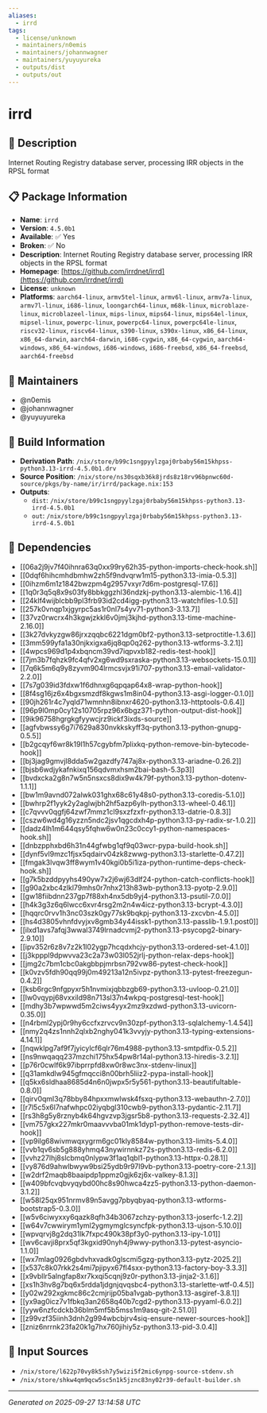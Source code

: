 ```yaml
---
aliases:
  - irrd
tags:
  - license/unknown
  - maintainers/n0emis
  - maintainers/johannwagner
  - maintainers/yuyuyureka
  - outputs/dist
  - outputs/out
---
```


# irrd

## 📝 Description

Internet Routing Registry database server, processing IRR objects in the RPSL format

## 📋 Package Information

- **Name**: `irrd`
- **Version**: `4.5.0b1`
- **Available**: ✅ Yes
- **Broken**: ✅ No
- **Description**: Internet Routing Registry database server, processing IRR objects in the RPSL format
- **Homepage**: [https://github.com/irrdnet/irrd](https://github.com/irrdnet/irrd)
- **License**: `unknown`
- **Platforms**: `aarch64-linux`, `armv5tel-linux`, `armv6l-linux`, `armv7a-linux`, `armv7l-linux`, `i686-linux`, `loongarch64-linux`, `m68k-linux`, `microblaze-linux`, `microblazeel-linux`, `mips-linux`, `mips64-linux`, `mips64el-linux`, `mipsel-linux`, `powerpc-linux`, `powerpc64-linux`, `powerpc64le-linux`, `riscv32-linux`, `riscv64-linux`, `s390-linux`, `s390x-linux`, `x86_64-linux`, `x86_64-darwin`, `aarch64-darwin`, `i686-cygwin`, `x86_64-cygwin`, `aarch64-windows`, `x86_64-windows`, `i686-windows`, `i686-freebsd`, `x86_64-freebsd`, `aarch64-freebsd`
## 👥 Maintainers

- @n0emis
- @johannwagner
- @yuyuyureka


## 🔧 Build Information

- **Derivation Path**: `/nix/store/b99c1sngpyylzgaj0rbaby56m15khpss-python3.13-irrd-4.5.0b1.drv`
- **Source Position**: `/nix/store/ns30sqxb36k8jrds8z18rv96bpnwc60d-source/pkgs/by-name/ir/irrd/package.nix:153`
- **Outputs**:
  - `dist`:  `/nix/store/b99c1sngpyylzgaj0rbaby56m15khpss-python3.13-irrd-4.5.0b1`
  - `out`:  `/nix/store/b99c1sngpyylzgaj0rbaby56m15khpss-python3.13-irrd-4.5.0b1`

## 🔗 Dependencies

- [[06a2j9jv7f40ihnra63q0xx99ry62h35-python-imports-check-hook.sh]]
- [[0dqf6hihcmhdbmhw2zh5f9ndvqrw1m15-python3.13-imia-0.5.3]]
- [[0ihzm6m1z1842bwzpm4g2957vxyr7d6m-postgresql-17.6]]
- [[1q0r3q5q8x9s03fy8bbkggzhl36ndzkj-python3.13-alembic-1.16.4]]
- [[24klf4wijblcbb9pl3frb93id2cd4igg-python3.13-watchfiles-1.0.5]]
- [[257k0vnqp1xjgyrpc5as1r0nl7s4yv71-python3-3.13.7]]
- [[37vz0rwcrx4h3kgwjzkkl6v0jmj3kjhd-python3.13-time-machine-2.16.0]]
- [[3k27dvkyzgw86jrxzqqbc6221dgm0bf2-python3.13-setproctitle-1.3.6]]
- [[3mm599yfa1a30njkxigxa6jq8qp0q262-python3.13-wtforms-3.2.1]]
- [[4wpcs969d1p4xbqncm39vd7iqpvxb182-redis-test-hook]]
- [[7jm3b7fqhzk9fc4qfv2xg6wd9sxraska-python3.13-websockets-15.0.1]]
- [[7q6k5m6q9y8zyvm904lrmcsvjx91i707-python3.13-email-validator-2.2.0]]
- [[7s7g039id3fdxw1f6dhnxg6qpqap64x8-wrap-python-hook]]
- [[8f4sg16jz6x4bgxsmzdf8kgws1m8in04-python3.13-asgi-logger-0.1.0]]
- [[90jh261r4c7yqld71wmnhn8ibnxr4620-python3.13-httptools-0.6.4]]
- [[96p9l0mp0cy12s10705rpz96x6bgz371-python-output-dist-hook]]
- [[9ik96758hgrgkgfyywcjrz9ickf3ixds-source]]
- [[agfvbwssy6g7i7629a830nvkkskyff3q-python3.13-python-gnupg-0.5.5]]
- [[b2gcqyf6wr8k19l1h57cgybfm7plixkq-python-remove-bin-bytecode-hook]]
- [[bj3jag9gmvjl8dda5w2gazdfy747aj8x-python3.13-ariadne-0.26.2]]
- [[bjsb6wdjykafnkixq156qdvmxhsm2bai-bash-5.3p3]]
- [[bvdxcka2g8n7w5n5nsxcs8dix9w4k79f-python3.13-python-dotenv-1.1.1]]
- [[bw1m9avnd072alwk031ghx68c61y48s0-python3.13-coredis-5.1.0]]
- [[bwhrp2f1yyk2y2aglwjbh2hf5azp6ylh-python3.13-wheel-0.46.1]]
- [[c7qvvv0qgfj64zwf7mmz1cl9sxzfzxfr-python3.13-datrie-0.8.3]]
- [[cszw6wd4g16yzzn5ndc2jsv1qgcdxh4p-python3.13-py-radix-sr-1.0.2]]
- [[dadz4lh1m644qsy5fqhw6w0n23c0ccy1-python-namespaces-hook.sh]]
- [[dnbzpphxbd6h31n44gfwbg1qf9q03wcr-pypa-build-hook.sh]]
- [[dynf5vl9mzc1fjsx5qdairv04zk8zwwg-python3.13-starlette-0.47.2]]
- [[fmgak3lvqw3ff8wym1v40kgi0b5i1iza-python-runtime-deps-check-hook.sh]]
- [[g7k5bzddpyyhs490yw7x2j6wj63dlf24-python-catch-conflicts-hook]]
- [[g90a2xbc4zlkl79mhs0r7nhx213h83wb-python3.13-pyotp-2.9.0]]
- [[gw18fiibdnn237gp7f88xh4nx5db9yj4-python3.13-psutil-7.0.0]]
- [[h4k3g3z6q6lwcc6xvr4rsg2m2n4w4icz-python3.13-bcrypt-4.3.0]]
- [[hqqrc0rvv1h3nc03szk0gy77sk9bqkpj-python3.13-zxcvbn-4.5.0]]
- [[hs4d3805vhnfdvyjxv8gmb34y44issk1-python3.13-passlib-1.9.1.post0]]
- [[ilxd1avs7afqj3wwal3749lrnadcvmj2-python3.13-psycopg2-binary-2.9.10]]
- [[ipv352r6z8v7z2k1l02ygp7hcqdxhcjy-python3.13-ordered-set-4.1.0]]
- [[j3kpppl9dpwvva23c2a73w03l052jrlj-python-relax-deps-hook]]
- [[jmg2c7bm1cbc0akgbbpjmrbsn792vw86-pytest-check-hook]]
- [[k0vzv5fdh90qq99j0m49213a12n5ivpz-python3.13-pytest-freezegun-0.4.2]]
- [[ksb6rgc9nfgpyxr5h1nvmixjqbbzgb69-python3.13-uvloop-0.21.0]]
- [[lw0vqypj68vxxild98n713sl37n4wkpq-postgresql-test-hook]]
- [[mdhy3b7wpwwd5m2ciws4yyx2mz9xzdwd-python3.13-uvicorn-0.35.0]]
- [[n4rbml2ypj0r9hy6ccfxzrvcv9n30zpf-python3.13-sqlalchemy-1.4.54]]
- [[nmy2q4zs1nnh2qlxb2nghy041k3vvyjy-python3.13-typing-extensions-4.14.1]]
- [[nqwklpg7af9f7jyicylcf6qlr76m4988-python3.13-smtpdfix-0.5.2]]
- [[ns9nwqaqq237mzchi175hx54pw8r14al-python3.13-hiredis-3.2.1]]
- [[p76r0cwlf6k97ibprrpfd8xw0r8wc3nx-stdenv-linux]]
- [[q31amkdlw945gfmqcci8n00brh5liiz2-pypa-install-hook]]
- [[q5kx6sldhaa8685d4n6n0jwpx5r5y561-python3.13-beautifultable-0.8.0]]
- [[qirv0qml3q78bby84hpxxmwlwsk4fsxq-python3.13-webauthn-2.7.0]]
- [[r7l5c5x6l7nafwhpc02iyqbgl310cwb9-python3.13-pydantic-2.11.7]]
- [[rs3h8g5y8rznyb4k64hgvzvp3jgsr5b8-python3.13-requests-2.32.4]]
- [[vm757gkx227mkr0maavvvba01mk1dyp1-python-remove-tests-dir-hook]]
- [[vp9ilg68wivmwqxygrm6gc01kly8584w-python3.13-limits-5.4.0]]
- [[vvb1qv6sb5g888yhmq43nywirnnkz72s-python3.13-redis-6.2.0]]
- [[vvhz27lhj8slcbmq0nlypw3f1aq1qbl1-python3.13-httpx-0.28.1]]
- [[vy876d9ahwlbwyw9bsi25ydb9r97l9vb-python3.13-poetry-core-2.1.3]]
- [[w2drf2maqb8baaipdp1ppmz0gjk6zj6x-valkey-8.1.3]]
- [[w409bfcvqbvyqybd00hc8s90hwca4zz5-python3.13-python-daemon-3.1.2]]
- [[w58l25qx951nrmv89n5avgg7pbyqbyaq-python3.13-wtforms-bootstrap5-0.3.0]]
- [[w5v6ciwyxxy6qazk8qfh34b3067zchzy-python3.13-joserfc-1.2.2]]
- [[w64v7cwwirym1yml2ygmymglcsyncfpk-python3.13-ujson-5.10.0]]
- [[wpvqrvj8g2dq31lk7fxpc490k38pf3y0-python3.13-ipy-1.01]]
- [[wv6cavji8prx5qf3kgxid90nyh4j9wwy-python3.13-pytest-asyncio-1.1.0]]
- [[wx7mlag0926gbdvhxvadk0glscmi5gzg-python3.13-pytz-2025.2]]
- [[x537c8k07rkk2s4mi7pjipyx67fl4sxx-python3.13-factory-boy-3.3.3]]
- [[x9vbllr5alngfap8xr7kxqi5cqnj9z0r-python3.13-jinja2-3.1.6]]
- [[xs1h3hv8g7bq6x5rdda1jdgnjqvqsbc4-python3.13-starlette-wtf-0.4.5]]
- [[y02w292xgkmc86c2cmjrijp05ba1vgab-python3.13-asgiref-3.8.1]]
- [[yx9ag0icz7v1fbkq3an2658q40b7cgd2-python3.13-pyyaml-6.0.2]]
- [[yyw6nzfcdckb36blm5mf5b5mss1m9asq-git-2.51.0]]
- [[z99vzf35iinh3dnh2g994wbcbjrv4siq-ensure-newer-sources-hook]]
- [[zniz6nrrnk23fa20k1g7hx760jihiy5z-python3.13-pid-3.0.4]]

## 📁 Input Sources

- `/nix/store/l622p70vy8k5sh7y5wizi5f2mic6ynpg-source-stdenv.sh`
- `/nix/store/shkw4qm9qcw5sc5n1k5jznc83ny02r39-default-builder.sh`

---
*Generated on 2025-09-27 13:14:58 UTC*
